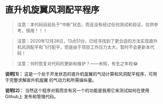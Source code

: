 # 直升机旋翼风洞配平程序

> 注意：本代码目前处于“中断”状态，而且没有经过任何测试和验证，仅供参考，慎用！！！

> 注意：2020年12月28日，13点51分，已经寻找到了更合适的方法实现直升机风洞配平和飞行配平，但是由于项目工作压力太大，暂时不会更新本代码！

> 注意：何时恢复对代码的更新和维护？——未知，有生之年校😂

**说明[1]：** 这是一个处于开发状态的直升机旋翼的气动计算和风洞配平程序，可用于完整求解直升机旋翼
            的气动力和所需操纵量。

**说明[2]：** 当然这个程序对我而言有另一个的功能是我用它来测试如何在使用Github上
            发布和管理代码。

